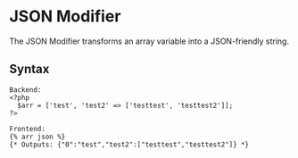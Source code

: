 JSON Modifier
==================
The JSON Modifier transforms an array variable into a JSON-friendly string.

Syntax
--------------
```
Backend:
<?php
  $arr = ['test', 'test2' => ['testtest', 'testtest2']];
?>

Frontend:
{% arr json %}
{* Outputs: {"0":"test","test2":["testtest","testtest2"]} *}
```